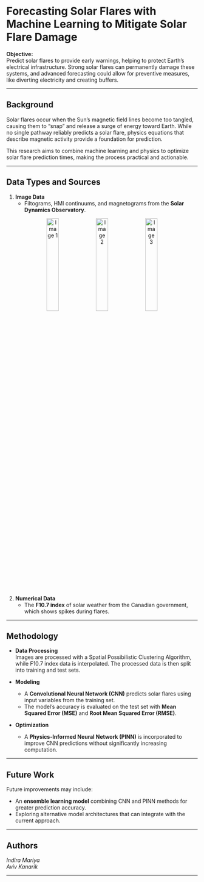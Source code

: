# Forecasting Solar Flares with Machine Learning to Mitigate Solar Flare Damage

**Objective:**  
Predict solar flares to provide early warnings, helping to protect Earth’s electrical infrastructure. Strong solar flares can permanently damage these systems, and advanced forecasting could allow for preventive measures, like diverting electricity and creating buffers.

---

## Background

Solar flares occur when the Sun’s magnetic field lines become too tangled, causing them to “snap” and release a surge of energy toward Earth. While no single pathway reliably predicts a solar flare, physics equations that describe magnetic activity provide a foundation for prediction.

This research aims to combine machine learning and physics to optimize solar flare prediction times, making the process practical and actionable.

---

## Data Types and Sources

1. **Image Data**  
   - Filtograms, HMI continuums, and magnetograms from the **Solar Dynamics Observatory**.
<p align="center">
  <img src="/Users/indiram/ASI/data/images/0335-010122-010222/20220101_004050_512_0335.jpg" alt="Image 1" width="25%">
  <img src="/Users/indiram/ASI/data/images/HMIB-010122-010222/20220101_014500_512_HMIB.jpg" alt="Image 2" width="25%">
  <img src="/Users/indiram/ASI/data/images/HMIIC-010122-010222/20220101_013000_512_HMIIC.jpg" alt="Image 3" width="25%">
</p>


2. **Numerical Data**  
   - The **F10.7 index** of solar weather from the Canadian government, which shows spikes during flares.

---

## Methodology

- **Data Processing**  
  Images are processed with a Spatial Possibilistic Clustering Algorithm, while F10.7 index data is interpolated. The processed data is then split into training and test sets.

- **Modeling**  
  - A **Convolutional Neural Network (CNN)** predicts solar flares using input variables from the training set.
  - The model’s accuracy is evaluated on the test set with **Mean Squared Error (MSE)** and **Root Mean Squared Error (RMSE)**.

- **Optimization**  
  - A **Physics-Informed Neural Network (PINN)** is incorporated to improve CNN predictions without significantly increasing computation.

---

## Future Work

Future improvements may include:
- An **ensemble learning model** combining CNN and PINN methods for greater prediction accuracy.
- Exploring alternative model architectures that can integrate with the current approach.

---

## Authors
*Indira Mariya* <br>
*Aviv Kanarik*

--- 

